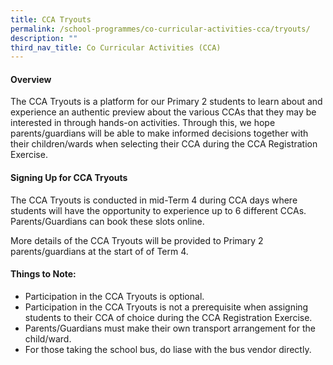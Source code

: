 ```yaml
---
title: CCA Tryouts
permalink: /school-programmes/co-curricular-activities-cca/tryouts/
description: ""
third_nav_title: Co Curricular Activities (CCA)
---
```

#### Overview
The CCA Tryouts is a platform for our Primary 2 students to learn about and experience an authentic preview about the various CCAs that they may be interested in through hands-on activities. Through this, we hope parents/guardians will be able to make informed decisions together with their children/wards when selecting their CCA during the CCA Registration Exercise.
 

#### Signing Up for CCA Tryouts
The CCA Tryouts is conducted in mid-Term 4 during CCA days where students will have the opportunity to experience up to 6 different CCAs. Parents/Guardians can book these slots online.

More details of the CCA Tryouts will be provided to Primary 2 parents/guardians at the start of of Term 4.


#### Things to Note:
* Participation in the CCA Tryouts is optional.
* Participation in the CCA Tryouts is not a prerequisite when assigning students to their CCA of choice during the CCA Registration Exercise.
* Parents/Guardians must make their own transport arrangement for the child/ward.
* For those taking the school bus, do liase with the bus vendor directly.